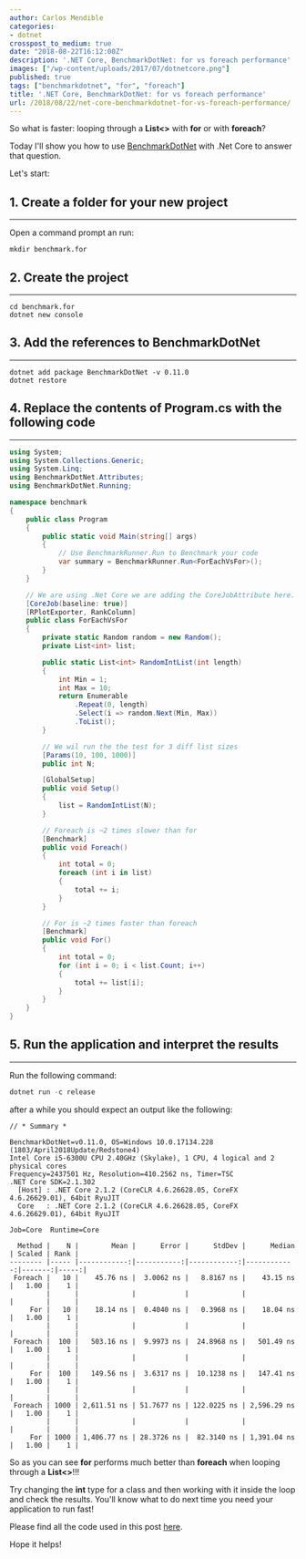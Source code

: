 ```yaml
---
author: Carlos Mendible
categories:
- dotnet
crosspost_to_medium: true
date: "2018-08-22T16:12:00Z"
description: '.NET Core, BenchmarkDotNet: for vs foreach performance'
images: ["/wp-content/uploads/2017/07/dotnetcore.png"]
published: true
tags: ["benchmarkdotnet", "for", "foreach"]
title: '.NET Core, BenchmarkDotNet: for vs foreach performance'
url: /2018/08/22/net-core-benchmarkdotnet-for-vs-foreach-performance/
---
```


So what is faster: looping through a **List<>** with **for** or with **foreach**?

Today I'll show you how to use [BenchmarkDotNet](https://benchmarkdotnet.org) with .Net Core to answer that question.

Let's start:

## 1. Create a folder for your new project
---
Open a command prompt an run:

``` shell
mkdir benchmark.for
```

## 2. Create the project
---

``` shell
cd benchmark.for
dotnet new console
```

## 3. Add the references to BenchmarkDotNet
---

``` shell
dotnet add package BenchmarkDotNet -v 0.11.0
dotnet restore
```

## 4. Replace the contents of Program.cs with the following code
---

``` csharp
using System;
using System.Collections.Generic;
using System.Linq;
using BenchmarkDotNet.Attributes;
using BenchmarkDotNet.Running;

namespace benchmark
{
    public class Program
    {
        public static void Main(string[] args)
        {
            // Use BenchmarkRunner.Run to Benchmark your code
            var summary = BenchmarkRunner.Run<ForEachVsFor>();
        }
    }

    // We are using .Net Core we are adding the CoreJobAttribute here.
    [CoreJob(baseline: true)]
    [RPlotExporter, RankColumn]
    public class ForEachVsFor
    {
        private static Random random = new Random();
        private List<int> list;

        public static List<int> RandomIntList(int length)
        {
            int Min = 1;
            int Max = 10;
            return Enumerable
                .Repeat(0, length)
                .Select(i => random.Next(Min, Max))
                .ToList();
        }

        // We wil run the the test for 3 diff list sizes
        [Params(10, 100, 1000)]
        public int N;

        [GlobalSetup]
        public void Setup()
        {
            list = RandomIntList(N);
        }

        // Foreach is ~2 times slower than for
        [Benchmark]
        public void Foreach()
        {
            int total = 0;
            foreach (int i in list)
            {
                total += i;
            }
        }

        // For is ~2 times faster than foreach
        [Benchmark]
        public void For()
        {
            int total = 0;
            for (int i = 0; i < list.Count; i++)
            {
                total += list[i];
            }
        }
    }
}
```

## 5. Run the application and interpret the results
---
Run the following command:

``` powershell
dotnet run -c release
```

after a while you should expect an output like the following:

``` shell
// * Summary *

BenchmarkDotNet=v0.11.0, OS=Windows 10.0.17134.228 (1803/April2018Update/Redstone4)
Intel Core i5-6300U CPU 2.40GHz (Skylake), 1 CPU, 4 logical and 2 physical cores
Frequency=2437501 Hz, Resolution=410.2562 ns, Timer=TSC
.NET Core SDK=2.1.302
  [Host] : .NET Core 2.1.2 (CoreCLR 4.6.26628.05, CoreFX 4.6.26629.01), 64bit RyuJIT
  Core   : .NET Core 2.1.2 (CoreCLR 4.6.26628.05, CoreFX 4.6.26629.01), 64bit RyuJIT

Job=Core  Runtime=Core

  Method |    N |        Mean |      Error |      StdDev |      Median | Scaled | Rank |
-------- |----- |------------:|-----------:|------------:|------------:|-------:|-----:|
 Foreach |   10 |    45.76 ns |  3.0062 ns |   8.8167 ns |    43.15 ns |   1.00 |    1 |
         |      |             |            |             |             |        |      |
     For |   10 |    18.14 ns |  0.4040 ns |   0.3968 ns |    18.04 ns |   1.00 |    1 |
         |      |             |            |             |             |        |      |
 Foreach |  100 |   503.16 ns |  9.9973 ns |  24.8968 ns |   501.49 ns |   1.00 |    1 |
         |      |             |            |             |             |        |      |
     For |  100 |   149.56 ns |  3.6317 ns |  10.1238 ns |   147.41 ns |   1.00 |    1 |
         |      |             |            |             |             |        |      |
 Foreach | 1000 | 2,611.51 ns | 51.7677 ns | 122.0225 ns | 2,596.29 ns |   1.00 |    1 |
         |      |             |            |             |             |        |      |
     For | 1000 | 1,406.77 ns | 28.3726 ns |  82.3140 ns | 1,391.04 ns |   1.00 |    1 |
```

So as you can see **for** performs much better than **foreach** when looping through a **List<>**!!!

Try changing the **int** type for a class and then working with it inside the loop and check the results. You'll know what to do next time you need your application to run fast!

Please find all the code used in this post [here](https://github.com/cmendible/dotnetcore.samples/tree/master/benchmarkdotnet.for).

Hope it helps!